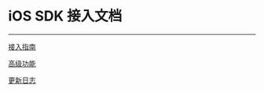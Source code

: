 # iOS SDK 接入文档
---

 [接入指南](./ios/jie-ru-zhi-nan.md)

 [高级功能](./ios/gao-ji-gong-neng.md)

 [更新日志](./ios/geng-xin-ri-zhi.md)